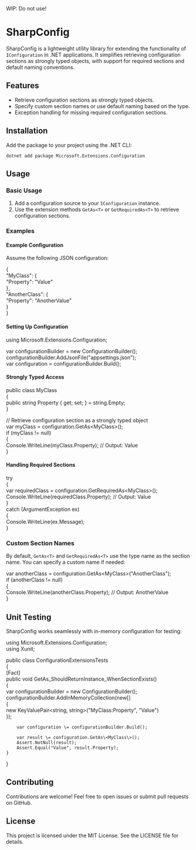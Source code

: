 WIP: Do not use!

# **SharpConfig**

SharpConfig is a lightweight utility library for extending the functionality of `IConfiguration` in .NET applications. It simplifies retrieving configuration sections as strongly typed objects, with support for required sections and default naming conventions.

## **Features**

* Retrieve configuration sections as strongly typed objects.  
* Specify custom section names or use default naming based on the type.  
* Exception handling for missing required configuration sections.

## **Installation**

Add the package to your project using the .NET CLI:

`dotnet add package Microsoft.Extensions.Configuration`

## **Usage**

### **Basic Usage**

1. Add a configuration source to your `IConfiguration` instance.  
2. Use the extension methods `GetAs<T>` or `GetRequiredAs<T>` to retrieve configuration sections.

### **Examples**

#### **Example Configuration**

Assume the following JSON configuration:

{  
  "MyClass": {  
    "Property": "Value"  
  },  
  "AnotherClass": {  
    "Property": "AnotherValue"  
  }  
}

#### **Setting Up Configuration**

using Microsoft.Extensions.Configuration;

var configurationBuilder \= new ConfigurationBuilder();  
configurationBuilder.AddJsonFile("appsettings.json");  
var configuration \= configurationBuilder.Build();

#### **Strongly Typed Access**

public class MyClass  
{  
    public string Property { get; set; } \= string.Empty;  
}

// Retrieve configuration section as a strongly typed object  
var myClass \= configuration.GetAs\<MyClass\>();  
if (myClass \!= null)  
{  
    Console.WriteLine(myClass.Property); // Output: Value  
}

#### **Handling Required Sections**

try  
{  
    var requiredClass \= configuration.GetRequiredAs\<MyClass\>();  
    Console.WriteLine(requiredClass.Property); // Output: Value  
}  
catch (ArgumentException ex)  
{  
    Console.WriteLine(ex.Message);  
}

### **Custom Section Names**

By default, `GetAs<T>` and `GetRequiredAs<T>` use the type name as the section name. You can specify a custom name if needed:

var anotherClass \= configuration.GetAs\<MyClass\>("AnotherClass");  
if (anotherClass \!= null)  
{  
    Console.WriteLine(anotherClass.Property); // Output: AnotherValue  
}

## **Unit Testing**

SharpConfig works seamlessly with in-memory configuration for testing:

using Microsoft.Extensions.Configuration;  
using Xunit;

public class ConfigurationExtensionsTests  
{  
    \[Fact\]  
    public void GetAs\_ShouldReturnInstance\_WhenSectionExists()  
    {  
        var configurationBuilder \= new ConfigurationBuilder();  
        configurationBuilder.AddInMemoryCollection(new\[\]  
        {  
            new KeyValuePair\<string, string\>("MyClass:Property", "Value")  
        });

        var configuration \= configurationBuilder.Build();

        var result \= configuration.GetAs\<MyClass\>();  
        Assert.NotNull(result);  
        Assert.Equal("Value", result.Property);  
    }  
}

## **Contributing**

Contributions are welcome\! Feel free to open issues or submit pull requests on GitHub.

## **License**

This project is licensed under the MIT License. See the LICENSE file for details.

